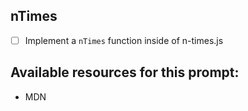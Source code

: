 ## nTimes

* [ ] Implement a `nTimes` function inside of n-times.js

## Available resources for this prompt:
* MDN
